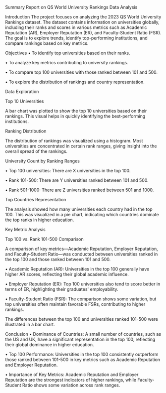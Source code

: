 Summary Report on QS World University Rankings Data Analysis

Introduction
The project focuses on analyzing the 2023 QS World University Rankings dataset. The dataset contains information on universities globally,
including their ranks and scores in various metrics such as Academic Reputation (AR), Employer Reputation (ER), and Faculty-Student Ratio (FSR).
The goal is to explore trends, identify top-performing institutions, and compare rankings based on key metrics.

Objectives
•	To identify top universities based on their ranks.

•	To analyze key metrics contributing to university rankings.

•	To compare top 100 universities with those ranked between 101 and 500.

•	To explore the distribution of rankings and country representation.

Data Exploration

Top 10 Universities

A bar chart was plotted to show the top 10 universities based on their rankings. This visual helps in quickly identifying the best-performing institutions.

Ranking Distribution

The distribution of rankings was visualized using a histogram. Most universities are concentrated in certain rank ranges, giving insight into the overall spread of the rankings.

University Count by Ranking Ranges

•	Top 100 universities: There are X universities in the top 100.

•	Rank 101-500: There are Y universities ranked between 101 and 500.

•	Rank 501-1000: There are Z universities ranked between 501 and 1000.

Top Countries Representation

The analysis showed how many universities each country had in the top 100. This was visualized in a pie chart, indicating which countries dominate the top ranks in higher education.

Key Metric Analysis

Top 100 vs. Rank 101-500 Comparison

A comparison of key metrics—Academic Reputation, Employer Reputation, and Faculty-Student Ratio—was conducted between universities ranked in the top 100 and those ranked between 101 and 500.

•	Academic Reputation (AR): Universities in the top 100 generally have higher AR scores, reflecting their global academic influence.

•	Employer Reputation (ER): Top 100 universities also tend to score better in terms of ER, highlighting their graduates' employability.

•	Faculty-Student Ratio (FSR): The comparison shows some variation, but top universities often maintain favorable FSRs, contributing to higher rankings.

The differences between the top 100 and universities ranked 101-500 were illustrated in a bar chart.

Conclusion
•	Dominance of Countries: A small number of countries, such as the US and UK, have a significant representation in the top 100, reflecting their global dominance in higher education.

•	Top 100 Performance: Universities in the top 100 consistently outperform those ranked between 101-500 in key metrics such as Academic Reputation and Employer Reputation.

•	Importance of Key Metrics: Academic Reputation and Employer Reputation are the strongest indicators of higher rankings, while Faculty-Student Ratio shows some variation across rank ranges.
